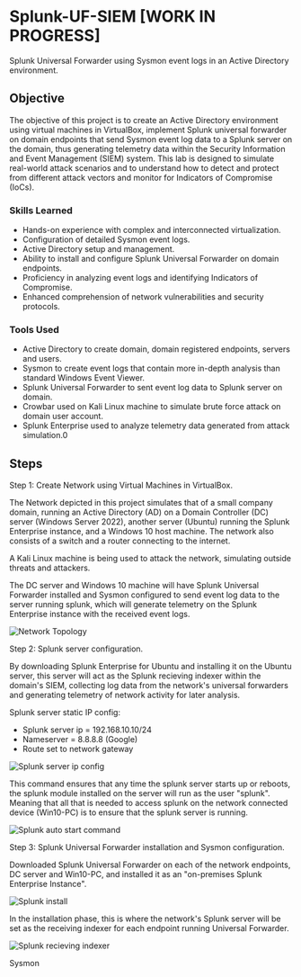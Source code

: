 # Splunk-UF-SIEM [WORK IN PROGRESS]
Splunk Universal Forwarder using Sysmon event logs in an Active Directory environment.

## Objective

The objective of this project is to create an Active Directory environment using virtual machines in VirtualBox, 
implement Splunk universal forwarder on domain endpoints that send Sysmon event log data to a Splunk server on the domain, 
thus generating telemetry data within the Security Information and Event Management (SIEM) system. 
This lab is designed to simulate real-world attack scenarios and to understand how to detect and protect from different attack vectors and monitor for Indicators of Compromise (IoCs).

### Skills Learned

- Hands-on experience with complex and interconnected virtualization.
- Configuration of detailed Sysmon event logs.
- Active Directory setup and management.
- Ability to install and configure Splunk Universal Forwarder on domain endpoints.
- Proficiency in analyzing event logs and identifying Indicators of Compromise.
- Enhanced comprehension of network vulnerabilities and security protocols.

### Tools Used

- Active Directory to create domain, domain registered endpoints, servers and users.
- Sysmon to create event logs that contain more in-depth analysis than standard Windows Event Viewer.
- Splunk Universal Forwarder to sent event log data to Splunk server on domain.
- Crowbar used on Kali Linux machine to simulate brute force attack on domain user account.
- Splunk Enterprise used to analyze telemetry data generated from attack simulation.0


## Steps
Step 1:
Create Network using Virtual Machines in VirtualBox.

The Network depicted in this project simulates that of a small company domain, running an Active Directory (AD) on a Domain Controller (DC) server (Windows Server 2022), another server (Ubuntu) running the Splunk Enterprise instance, and a Windows 10 host machine. The network also consists of a switch and a router connecting to the internet.

A Kali Linux machine is being used to attack the network, simulating outside threats and attackers.

The DC server and Windows 10 machine will have Splunk Universal Forwarder installed and Sysmon configured to send event log data to the server running splunk, which will generate telemetry on the Splunk Enterprise instance with the received event logs.

![Network Topology](https://github.com/user-attachments/assets/701da123-ab56-43aa-afea-2254cd00d8f7)



Step 2:
Splunk server configuration.

By downloading Splunk Enterprise for Ubuntu and installing it on the Ubuntu server, this server will act as the Splunk recieving indexer within the domain's SIEM, collecting log data from the network's universal forwarders and generating telemetry of network activity for later analysis.

Splunk server static IP config: 
- Splunk server ip = 192.168.10.10/24 
- Nameserver = 8.8.8.8 (Google) 
- Route set to network gateway

![Splunk server ip config](https://github.com/user-attachments/assets/969c36e4-9e0d-447b-972f-5be14423d822)


This command ensures that any time the splunk server starts up or reboots, the splunk module installed on the server will run as the user "splunk". Meaning that all that is needed to access splunk on the network connected device (Win10-PC) is to ensure that the splunk server is running. 

![Splunk auto start command](https://github.com/user-attachments/assets/ed3f49c1-48c9-449d-913c-0b8cf2403c44)



Step 3:
Splunk Universal Forwarder installation and Sysmon configuration.

Downloaded Splunk Universal Forwarder on each of the network endpoints, DC server and Win10-PC, and installed it as an "on-premises Splunk Enterprise Instance".

![Splunk install](https://github.com/user-attachments/assets/ef963081-09c3-4776-b8e7-5d6cfcb1d1d5)

In the installation phase, this is where the network's Splunk server will be set as the receiving indexer for each endpoint running Universal Forwarder.

![Splunk recieving indexer](https://github.com/user-attachments/assets/7ba2c9d5-f21c-4f28-91d0-50517307edf2)

Sysmon 
